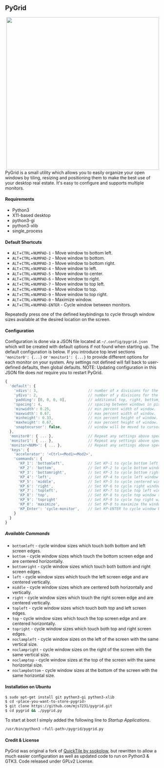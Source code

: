 ## PyGrid ##
<img align='right' width='500' src='example.gif'/>
PyGrid is a small utility which allows you to easily organize your open windows
by tiling, resizing and positioning them to make the best use of your desktop
real estate. It's easy to configure and supports multiple monitors.

#### Requirements ####
* Python3
* X11-based desktop
* python3-gi
* python3-xlib
* single_process

#### Default Shortcuts ####
* `ALT`+`CTRL`+`NUMPAD-1` - Move window to bottom left.
* `ALT`+`CTRL`+`NUMPAD-2` - Move window to bottom.
* `ALT`+`CTRL`+`NUMPAD-3` - Move window to bottom right.
* `ALT`+`CTRL`+`NUMPAD-4` - Move window to left.
* `ALT`+`CTRL`+`NUMPAD-5` - Move window to center.
* `ALT`+`CTRL`+`NUMPAD-6` - Move window to right.
* `ALT`+`CTRL`+`NUMPAD-7` - Move window to top left.
* `ALT`+`CTRL`+`NUMPAD-8` - Move window to top.
* `ALT`+`CTRL`+`NUMPAD-9` - Move window to top right.
* `ALT`+`CTRL`+`NUMPAD-0` - Maximize window.
* `ALT`+`CTRL`+`NUMPAD-ENTER` - Cycle window between monitors.

Repeatedly press one of the defined keybindings to cycle through window sizes
available at the desired location on the screen.

#### Configuration ####
Configuration is done via a JSON file located at `~/.config/pygrid.json` which
will be created with default options if not found when starting up. The default
configuration is below. If you introduce top level sections `'monitor0': {...}`
or `'monitor1': {...}` to provide different options for each monitor on your
system.  Any settings not defined will fall back to user-defined defaults, then
global defaults. NOTE: Updating configuration in this JSON file does *not*
require you to restart PyGrid.

```javascript
{
  'default': {
    'xdivs': 3,                       // number of x divisions for the screen.
    'ydivs': 2,                       // number of y divisions for the screen.
    'padding': [0, 0, 0, 0],          // additional top, right, bottom, left padding in pixels.
    'spacing': 4,                     // spacing between windows in pixels.
    'minwidth': 0.25,                 // min percent width of window.
    'maxwidth': 0.67,                 // max percent width of window.
    'minheight': 0.33,                // min percent height of window.
    'maxheight': 0.67,                // max percent height of window.
    'snaptocursor': false,            // window will be moved to cursor's monitor
  },
  'monitor0': { ... },                // Repeat any settings above specific for monitor 0.
  'monitor1': { ... },                // Repeat any settings above specific for monitor 1.
  'monitor<NUM>': { ... },            // Repeat any settings above specific for monitor <NUM>.
  'keys': {
    'accelerator': '<Ctrl><Mod1><Mod2>',
    'commands': {
      'KP_1': 'bottomleft',           // Set KP-1 to cycle bottom left window sizes.
      'KP_2': 'bottom',               // Set KP-2 to cycle bottom window sizes.
      'KP_3': 'bottomright',          // Set KP-3 to cycle bottom right window sizes.
      'KP_4': 'left',                 // Set KP-4 to cycle left window sizes.
      'KP_5': 'middle',               // Set KP-5 to cycle centered window sizes.
      'KP_6': 'right',                // Set KP-6 to cycle right window sizes.
      'KP_7': 'topleft',              // Set KP-7 to cycle top left window sizes.
      'KP_8': 'top',                  // Set KP-8 to cycle top window sizes.
      'KP_9': 'topright'              // Set KP-9 to cycle top right window sizes.
      'KP_0': 'maximize',             // Set KP-0 to maximize the window.
      'KP_Enter': 'cycle-monitor',    // Set KP-ENTER to cycle window between monitors.
    }
  }
}
```

##### Available Commands #####
* `bottomleft` - cycle window sizes which touch both bottom and left screen edges.
* `bottom` - cycle window sizes which touch the bottom screen edge and are centered horizontally.
* `bottomright` - cycle window sizes which touch both bottom and right screen edges.
* `left` - cycle window sizes which touch the left screen edge and are centered vertically.
* `middle` - cycle window sizes which are centered both horizontally and vertically.
* `right` - cycle window sizes which touch the right screen edge and are centered vertically.
* `topleft` - cycle window sizes which touch both top and left screen edges.
* `top` - cycle window sizes which touch the top screen edge and are centered horizontally.
* `topright` - cycle window sizes which touch both top and right screen edges.
* `noclampleft` - cycle window sizes on the left of the screen with the same vertical size.
* `noclampright` - cycle window sizes on the right of the screen with the same vertical size.
* `noclamptop` - cycle window sizes at the top of the screen with the same horizontal size.
* `noclampbottom` - cycle window sizes at the bottom of the screen with the same horizontal size.

#### Installation on Ubuntu ####
```bash
$ sudo apt-get install git python3-gi python3-xlib
$ cd <place-you-want-to-store-pygrid>
$ git clone https://github.com/mjs7231/pygrid.git
$ cd pygrid && ./pygrid.py
```

To start at boot I simply added the following line to *Startup Applications*.
```bash
/usr/bin/python3 <full-path>/pygrid/pygrid.py
```
 


#### Credit & License ####
PyGrid was original a fork of [QuickTile by ssokolow](https://github.com/ssokolow/quicktile),
but rewritten to allow a much easier configuration as well as updated code to
run on Python3 & GTK3. Code released under GPLv2 License.
